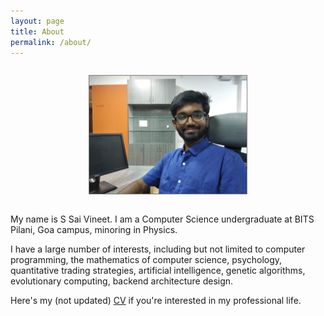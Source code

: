 ```yaml
---
layout: page
title: About
permalink: /about/
---
```


<center>
<img
    style="width: 50%; height: 50%; border: 1px solid gray; margin: 1em;"
    src="/assets/profile photo.jpg" alt="I am extraordinarily kawaii.">
</center>

My name is S Sai Vineet. I am a Computer Science undergraduate at BITS Pilani, Goa campus, minoring in Physics.

I have a large number of interests, including but not limited to computer programming, the mathematics of computer
science, psychology, quantitative trading strategies, artificial intelligence, genetic algorithms, evolutionary
computing, backend architecture design.

Here's my (not updated) [CV](/assets/CV.pdf) if you're interested in my professional life.


